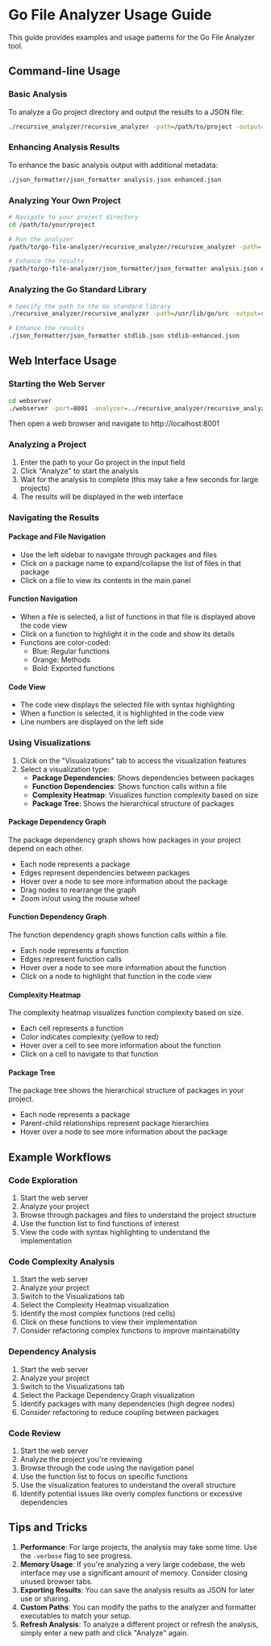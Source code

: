 # Go File Analyzer Usage Guide

This guide provides examples and usage patterns for the Go File Analyzer tool.

## Command-line Usage

### Basic Analysis

To analyze a Go project directory and output the results to a JSON file:

```bash
./recursive_analyzer/recursive_analyzer -path=/path/to/project -output=analysis.json
```

### Enhancing Analysis Results

To enhance the basic analysis output with additional metadata:

```bash
./json_formatter/json_formatter analysis.json enhanced.json
```

### Analyzing Your Own Project

```bash
# Navigate to your project directory
cd /path/to/your/project

# Run the analyzer
/path/to/go-file-analyzer/recursive_analyzer/recursive_analyzer -path=. -output=analysis.json

# Enhance the results
/path/to/go-file-analyzer/json_formatter/json_formatter analysis.json enhanced.json
```

### Analyzing the Go Standard Library

```bash
# Specify the path to the Go standard library
./recursive_analyzer/recursive_analyzer -path=/usr/lib/go/src -output=stdlib.json -verbose

# Enhance the results
./json_formatter/json_formatter stdlib.json stdlib-enhanced.json
```

## Web Interface Usage

### Starting the Web Server

```bash
cd webserver
./webserver -port=8001 -analyzer=../recursive_analyzer/recursive_analyzer -formatter=../json_formatter/json_formatter -static=./static
```

Then open a web browser and navigate to http://localhost:8001

### Analyzing a Project

1. Enter the path to your Go project in the input field
2. Click "Analyze" to start the analysis
3. Wait for the analysis to complete (this may take a few seconds for large projects)
4. The results will be displayed in the web interface

### Navigating the Results

#### Package and File Navigation

- Use the left sidebar to navigate through packages and files
- Click on a package name to expand/collapse the list of files in that package
- Click on a file to view its contents in the main panel

#### Function Navigation

- When a file is selected, a list of functions in that file is displayed above the code view
- Click on a function to highlight it in the code and show its details
- Functions are color-coded:
  - Blue: Regular functions
  - Orange: Methods
  - Bold: Exported functions

#### Code View

- The code view displays the selected file with syntax highlighting
- When a function is selected, it is highlighted in the code view
- Line numbers are displayed on the left side

### Using Visualizations

1. Click on the "Visualizations" tab to access the visualization features
2. Select a visualization type:
   - **Package Dependencies**: Shows dependencies between packages
   - **Function Dependencies**: Shows function calls within a file
   - **Complexity Heatmap**: Visualizes function complexity based on size
   - **Package Tree**: Shows the hierarchical structure of packages

#### Package Dependency Graph

The package dependency graph shows how packages in your project depend on each other.

- Each node represents a package
- Edges represent dependencies between packages
- Hover over a node to see more information about the package
- Drag nodes to rearrange the graph
- Zoom in/out using the mouse wheel

#### Function Dependency Graph

The function dependency graph shows function calls within a file.

- Each node represents a function
- Edges represent function calls
- Hover over a node to see more information about the function
- Click on a node to highlight that function in the code view

#### Complexity Heatmap

The complexity heatmap visualizes function complexity based on size.

- Each cell represents a function
- Color indicates complexity (yellow to red)
- Hover over a cell to see more information about the function
- Click on a cell to navigate to that function

#### Package Tree

The package tree shows the hierarchical structure of packages in your project.

- Each node represents a package
- Parent-child relationships represent package hierarchies
- Hover over a node to see more information about the package

## Example Workflows

### Code Exploration

1. Start the web server
2. Analyze your project
3. Browse through packages and files to understand the project structure
4. Use the function list to find functions of interest
5. View the code with syntax highlighting to understand the implementation

### Code Complexity Analysis

1. Start the web server
2. Analyze your project
3. Switch to the Visualizations tab
4. Select the Complexity Heatmap visualization
5. Identify the most complex functions (red cells)
6. Click on these functions to view their implementation
7. Consider refactoring complex functions to improve maintainability

### Dependency Analysis

1. Start the web server
2. Analyze your project
3. Switch to the Visualizations tab
4. Select the Package Dependency Graph visualization
5. Identify packages with many dependencies (high degree nodes)
6. Consider refactoring to reduce coupling between packages

### Code Review

1. Start the web server
2. Analyze the project you're reviewing
3. Browse through the code using the navigation panel
4. Use the function list to focus on specific functions
5. Use the visualization features to understand the overall structure
6. Identify potential issues like overly complex functions or excessive dependencies

## Tips and Tricks

1. **Performance**: For large projects, the analysis may take some time. Use the `-verbose` flag to see progress.
2. **Memory Usage**: If you're analyzing a very large codebase, the web interface may use a significant amount of memory. Consider closing unused browser tabs.
3. **Exporting Results**: You can save the analysis results as JSON for later use or sharing.
4. **Custom Paths**: You can modify the paths to the analyzer and formatter executables to match your setup.
5. **Refresh Analysis**: To analyze a different project or refresh the analysis, simply enter a new path and click "Analyze" again.